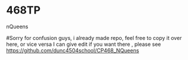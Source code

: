 # 468TP
nQueens

#Sorry for confusion guys, i already made repo, feel free to copy it over here, or vice versa I can give edit if you want there , please see https://github.com/dunc4504school/CP468_NQueens

